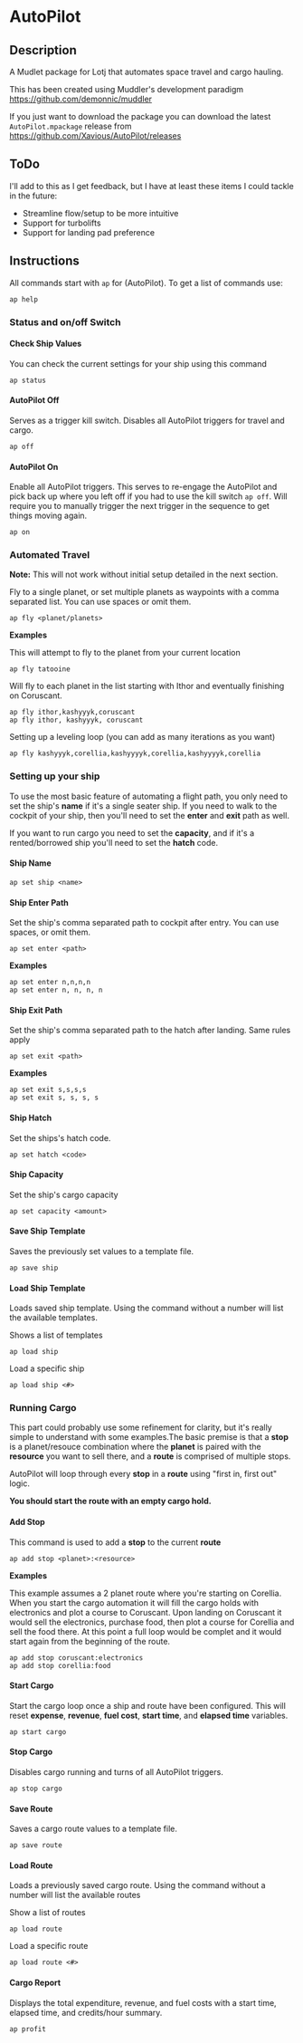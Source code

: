 # AutoPilot

## Description
A Mudlet package for Lotj that automates space travel and cargo hauling. 

This has been created using Muddler's development paradigm https://github.com/demonnic/muddler

If you just want to download the package you can download the latest `AutoPilot.mpackage` release from https://github.com/Xavious/AutoPilot/releases

## ToDo

I'll add to this as I get feedback, but I have at least these items I could tackle in the future:

- Streamline flow/setup to be more intuitive
- Support for turbolifts
- Support for landing pad preference

## Instructions

All commands start with `ap` for (AutoPilot). To get a list of commands use:

```
ap help
```

### Status and on/off Switch

#### Check Ship Values

You can check the current settings for your ship using this command

```
ap status
```

#### AutoPilot Off

Serves as a trigger kill switch. Disables all AutoPilot triggers for travel and cargo.

```
ap off
```

#### AutoPilot On

Enable all AutoPilot triggers. This serves to re-engage the AutoPilot and pick back up where you left off if you had to use the kill switch `ap off`. Will require you to manually trigger the next trigger in the sequence to get things moving again.

```
ap on
```

### Automated Travel
**Note:** This will not work without initial setup detailed in the next section.

Fly to a single planet, or set multiple planets as waypoints with a comma separated list. You can use spaces or omit them.

```
ap fly <planet/planets>
```

**Examples**

This will attempt to fly to the planet from your current location

```
ap fly tatooine
```

Will fly to each planet in the list starting with Ithor and eventually finishing on Coruscant. 

```
ap fly ithor,kashyyyk,coruscant
ap fly ithor, kashyyyk, coruscant
```

Setting up a leveling loop (you can add as many iterations as you want)

```
ap fly kashyyyk,corellia,kashyyyyk,corellia,kashyyyyk,corellia
```

### Setting up your ship

To use the most basic feature of automating a flight path, you only need to set the ship's **name** if it's a single seater ship. If you need to walk to the cockpit of your ship, then you'll need to set the **enter** and **exit** path as well.

If you want to run cargo you need to set the **capacity**, and if it's a rented/borrowed ship you'll need to set the **hatch** code.

#### Ship Name

```
ap set ship <name>
```

#### Ship Enter Path

Set the ship's comma separated path to cockpit after entry. You can use spaces, or omit them.

```
ap set enter <path>
```

**Examples**

```
ap set enter n,n,n,n
ap set enter n, n, n, n
```

#### Ship Exit Path

Set the ship's comma separated path to the hatch after landing. Same rules apply

```
ap set exit <path>
```

**Examples**

```
ap set exit s,s,s,s
ap set exit s, s, s, s
```

#### Ship Hatch

Set the ships's hatch code.

```
ap set hatch <code>
```

#### Ship Capacity

Set the ship's cargo capacity

```
ap set capacity <amount>
```

#### Save Ship Template

Saves the previously set values to a template file.

```
ap save ship
```

#### Load Ship Template

Loads saved ship template. Using the command without a number will list the available templates.

Shows a list of templates

```
ap load ship
```

Load a specific ship

```
ap load ship <#>
```

### Running Cargo

This part could probably use some refinement for clarity, but it's really simple to understand with some examples.The basic premise is that a **stop** is a planet/resouce combination where the **planet** is paired with the **resource** you want to sell there, and a **route** is comprised of multiple stops. 

AutoPilot will loop through every **stop** in a **route** using "first in, first out" logic. 

**You should start the route with an empty cargo hold.**

#### Add Stop

This command is used to add a **stop** to the current **route**

```
ap add stop <planet>:<resource>
```

**Examples**

This example assumes a 2 planet route where you're starting on Corellia. When you start the cargo automation it will fill the cargo holds with electronics and plot a course to Coruscant. Upon landing on Coruscant it would sell the electronics, purchase food, then plot a course for Corellia and sell the food there. At this point a full loop would be complet and it would start again from the beginning of the route.

```
ap add stop coruscant:electronics
ap add stop corellia:food
```

#### Start Cargo

Start the cargo loop once a ship and route have been configured. This will reset **expense**, **revenue**, **fuel cost**, **start time**, and **elapsed time** variables.

```
ap start cargo
```

#### Stop Cargo

Disables cargo running and turns of all AutoPilot triggers.

```
ap stop cargo
```

#### Save Route

Saves a cargo route values to a template file.

```
ap save route
```


#### Load Route

Loads a previously saved cargo route. Using the command without a number will list the available routes

Show a list of routes

```
ap load route
```

Load a specific route

```
ap load route <#>
```

#### Cargo Report

Displays the total expenditure, revenue, and fuel costs with a start time, elapsed time, and credits/hour summary.

```
ap profit
```
